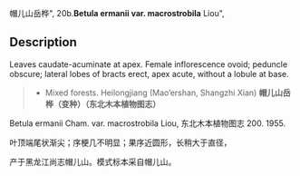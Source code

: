 帽儿山岳桦",
20b.**Betula ermanii var. macrostrobila** Liou",

## Description
Leaves caudate-acuminate at apex. Female inflorescence ovoid; peduncle obscure; lateral lobes of bracts erect, apex acute, without a lobule at base.

> *  Mixed forests. Heilongjiang (Mao’ershan, Shangzhi Xian)
**帽儿山岳桦（变种）（东北木本植物图志）**

Betula ermanii Cham. var. macrostrobila Liou, 东北木本植物图志 200. 1955.

叶顶端尾状渐尖；序梗几不明显；果序近圆形，长稍大于直径，

产于黑龙江尚志帽儿山。模式标本采自帽儿山。
